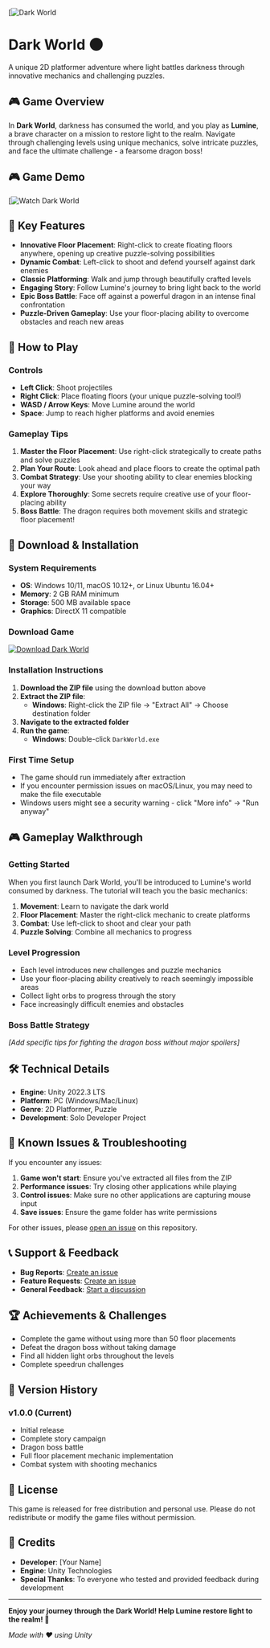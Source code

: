 [![Dark World](https://youtu.be/IO2b0cJ0lwM?si=27Ice1O6lIkdxLCP)

# Dark World 🌑

A unique 2D platformer adventure where light battles darkness through innovative mechanics and challenging puzzles.

## 🎮 Game Overview

In **Dark World**, darkness has consumed the world, and you play as **Lumine**, a brave character on a mission to restore light to the realm. Navigate through challenging levels using unique mechanics, solve intricate puzzles, and face the ultimate challenge - a fearsome dragon boss!

## 🎮 Game Demo

[![Watch Dark World](https://youtu.be/IO2b0cJ0lwM?si=27Ice1O6lIkdxLCP)


## 🎯 Key Features

- **Innovative Floor Placement**: Right-click to create floating floors anywhere, opening up creative puzzle-solving possibilities
- **Dynamic Combat**: Left-click to shoot and defend yourself against dark enemies
- **Classic Platforming**: Walk and jump through beautifully crafted levels
- **Engaging Story**: Follow Lumine's journey to bring light back to the world
- **Epic Boss Battle**: Face off against a powerful dragon in an intense final confrontation
- **Puzzle-Driven Gameplay**: Use your floor-placing ability to overcome obstacles and reach new areas


## 🎯 How to Play

### Controls
- **Left Click**: Shoot projectiles
- **Right Click**: Place floating floors (your unique puzzle-solving tool!)
- **WASD / Arrow Keys**: Move Lumine around the world
- **Space**: Jump to reach higher platforms and avoid enemies

### Gameplay Tips
1. **Master the Floor Placement**: Use right-click strategically to create paths and solve puzzles
2. **Plan Your Route**: Look ahead and place floors to create the optimal path
3. **Combat Strategy**: Use your shooting ability to clear enemies blocking your way
4. **Explore Thoroughly**: Some secrets require creative use of your floor-placing ability
5. **Boss Battle**: The dragon requires both movement skills and strategic floor placement!

## 💾 Download & Installation

### System Requirements
- **OS**: Windows 10/11, macOS 10.12+, or Linux Ubuntu 16.04+
- **Memory**: 2 GB RAM minimum
- **Storage**: 500 MB available space
- **Graphics**: DirectX 11 compatible

### Download Game

[![Download Dark World](https://img.shields.io/badge/Download-Dark%20World-blue?style=for-the-badge&logo=download)](https://github.com/Deepak-Yadav-14/Dark-World/releases/tag/v1.0.0)

### Installation Instructions

1. **Download the ZIP file** using the download button above
2. **Extract the ZIP file**:
   - **Windows**: Right-click the ZIP file → "Extract All" → Choose destination folder
3. **Navigate to the extracted folder**
4. **Run the game**:
   - **Windows**: Double-click `DarkWorld.exe`

### First Time Setup
- The game should run immediately after extraction
- If you encounter permission issues on macOS/Linux, you may need to make the file executable
- Windows users might see a security warning - click "More info" → "Run anyway"

## 🎮 Gameplay Walkthrough

### Getting Started
When you first launch Dark World, you'll be introduced to Lumine's world consumed by darkness. The tutorial will teach you the basic mechanics:

1. **Movement**: Learn to navigate the dark world
2. **Floor Placement**: Master the right-click mechanic to create platforms
3. **Combat**: Use left-click to shoot and clear your path
4. **Puzzle Solving**: Combine all mechanics to progress

### Level Progression
- Each level introduces new challenges and puzzle mechanics
- Use your floor-placing ability creatively to reach seemingly impossible areas
- Collect light orbs to progress through the story
- Face increasingly difficult enemies and obstacles

### Boss Battle Strategy
*[Add specific tips for fighting the dragon boss without major spoilers]*

## 🛠️ Technical Details

- **Engine**: Unity 2022.3 LTS
- **Platform**: PC (Windows/Mac/Linux)
- **Genre**: 2D Platformer, Puzzle
- **Development**: Solo Developer Project

## 🐛 Known Issues & Troubleshooting

If you encounter any issues:

1. **Game won't start**: Ensure you've extracted all files from the ZIP
2. **Performance issues**: Try closing other applications while playing
3. **Control issues**: Make sure no other applications are capturing mouse input
4. **Save issues**: Ensure the game folder has write permissions

For other issues, please [open an issue](https://github.com/YOUR_USERNAME/dark-world/issues) on this repository.

## 📞 Support & Feedback

- **Bug Reports**: [Create an issue](https://github.com/YOUR_USERNAME/dark-world/issues/new?template=bug_report.md)
- **Feature Requests**: [Create an issue](https://github.com/YOUR_USERNAME/dark-world/issues/new?template=feature_request.md)
- **General Feedback**: [Start a discussion](https://github.com/YOUR_USERNAME/dark-world/discussions)

## 🏆 Achievements & Challenges

- Complete the game without using more than 50 floor placements
- Defeat the dragon boss without taking damage
- Find all hidden light orbs throughout the levels
- Complete speedrun challenges

## 🔄 Version History

### v1.0.0 (Current)
- Initial release
- Complete story campaign
- Dragon boss battle
- Full floor placement mechanic implementation
- Combat system with shooting mechanics

## 📜 License

This game is released for free distribution and personal use. Please do not redistribute or modify the game files without permission.

## 🙏 Credits

- **Developer**: [Your Name]
- **Engine**: Unity Technologies
- **Special Thanks**: To everyone who tested and provided feedback during development

---

**Enjoy your journey through the Dark World! Help Lumine restore light to the realm! 🌟**

*Made with ❤️ using Unity*
